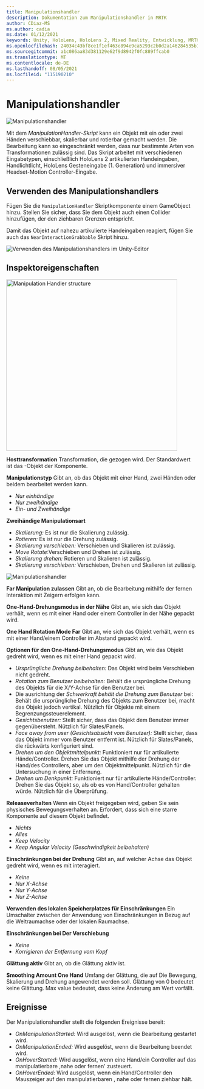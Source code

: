 ```yaml
---
title: Manipulationshandler
description: Dokumentation zum Manipulationshandler in MRTK
author: CDiaz-MS
ms.author: cadia
ms.date: 01/12/2021
keywords: Unity, HoloLens, HoloLens 2, Mixed Reality, Entwicklung, MRTK, Manipulation,
ms.openlocfilehash: 24034c43bf8ce1f1ef463e894e9ca5293c2b0d2a146284535b161f8b4277dfa9
ms.sourcegitcommit: a1c086aa83d381129e62f9d8942f0fc889ffcab0
ms.translationtype: MT
ms.contentlocale: de-DE
ms.lasthandoff: 08/05/2021
ms.locfileid: "115190210"
---
```

# <a name="manipulation-handler"></a>Manipulationshandler

![Manipulationshandler](../images/manipulation-handler/MRTK_Manipulation_Main.png)

Mit dem *ManipulationHandler-Skript* kann ein Objekt mit ein oder zwei Händen verschiebbar, skalierbar und rotierbar gemacht werden. Die Bearbeitung kann so eingeschränkt werden, dass nur bestimmte Arten von Transformationen zulässig sind. Das Skript arbeitet mit verschiedenen Eingabetypen, einschließlich HoloLens 2 artikulierten Handeingaben, Handlichtlicht, HoloLens Gesteneingabe (1. Generation) und immersiver Headset-Motion Controller-Eingabe.

## <a name="how-to-use-the-manipulation-handler"></a>Verwenden des Manipulationshandlers

Fügen Sie die `ManipulationHandler` Skriptkomponente einem GameObject hinzu. Stellen Sie sicher, dass Sie dem Objekt auch einen Collider hinzufügen, der den ziehbaren Grenzen entspricht.

Damit das Objekt auf nahezu artikulierte Handeingaben reagiert, fügen Sie auch das `NearInteractionGrabbable` Skript hinzu.

![Verwenden des Manipulationshandlers im Unity-Editor](../images/manipulation-handler/MRTK_ManipulationHandler_Howto.png)

## <a name="inspector-properties"></a>Inspektoreigenschaften

<img src="../images/manipulation-handler/MRTK_ManipulationHandler_Structure.png" width="450" alt="Manipulation Handler structure">

**Hosttransformation** Transformation, die gezogen wird. Der Standardwert ist das -Objekt der Komponente.

**Manipulationstyp** Gibt an, ob das Objekt mit einer Hand, zwei Händen oder beidem bearbeitet werden kann.

* *Nur einhändige*
* *Nur zweihändige*
* *Ein- und Zweihändige*

**Zweihändige Manipulationsart**

* *Skalierung:* Es ist nur die Skalierung zulässig.
* *Rotieren:* Es ist nur die Drehung zulässig.
* *Skalierung verschieben:* Verschieben und Skalieren ist zulässig.
* *Move Rotate*:Verschieben und Drehen ist zulässig.
* *Skalierung drehen:* Rotieren und Skalieren ist zulässig.
* *Skalierung verschieben:* Verschieben, Drehen und Skalieren ist zulässig.

![Manipulationshandler](../images/manipulation-handler/MRTK_ManipulationHandler_TwoHanded.jpg)

**Far Manipulation zulassen** Gibt an, ob die Bearbeitung mithilfe der fernen Interaktion mit Zeigern erfolgen kann.

**One-Hand-Drehungsmodus in der Nähe** Gibt an, wie sich das Objekt verhält, wenn es mit einer Hand oder einem Controller in der Nähe gepackt wird.

**One Hand Rotation Mode Far** Gibt an, wie sich das Objekt verhält, wenn es mit einer Hand/einem Controller im Abstand gepackt wird.

**Optionen für den One-Hand-Drehungsmodus** Gibt an, wie das Objekt gedreht wird, wenn es mit einer Hand gepackt wird.

* *Ursprüngliche Drehung beibehalten:* Das Objekt wird beim Verschieben nicht gedreht.
* *Rotation zum Benutzer beibehalten:* Behält die ursprüngliche Drehung des Objekts für die X/Y-Achse für den Benutzer bei.
* Die ausrichtung der *Schwerkraft behält die Drehung zum Benutzer* bei: Behält die ursprüngliche Drehung des Objekts zum Benutzer bei, macht das Objekt jedoch vertikal. Nützlich für Objekte mit einem Begrenzungssteuerelement.
* *Gesichtsbenutzer:* Stellt sicher, dass das Objekt dem Benutzer immer gegenübersteht. Nützlich für Slates/Panels.
* *Face away from user (Gesichtsabsicht vom Benutzer):* Stellt sicher, dass das Objekt immer vom Benutzer entfernt ist. Nützlich für Slates/Panels, die rückwärts konfiguriert sind.
* *Drehen um den Objektmittelpunkt:* Funktioniert nur für artikulierte Hände/Controller. Drehen Sie das Objekt mithilfe der Drehung der Hand/des Controllers, aber um den Objektmittelpunkt. Nützlich für die Untersuchung in einer Entfernung.
* *Drehen um Denkpunkt:* Funktioniert nur für artikulierte Hände/Controller. Drehen Sie das Objekt so, als ob es von Hand/Controller gehalten würde. Nützlich für die Überprüfung.

**Releaseverhalten** Wenn ein Objekt freigegeben wird, geben Sie sein physisches Bewegungsverhalten an. Erfordert, dass sich eine starre Komponente auf diesem Objekt befindet.

* *Nichts*
* *Alles*
* *Keep Velocity*
* *Keep Angular Velocity (Geschwindigkeit beibehalten)*

**Einschränkungen bei der Drehung** Gibt an, auf welcher Achse das Objekt gedreht wird, wenn es mit interagiert.

* *Keine*
* *Nur X-Achse*
* *Nur Y-Achse*
* *Nur Z-Achse*

**Verwenden des lokalen Speicherplatzes für Einschränkungen** Ein Umschalter zwischen der Anwendung von Einschränkungen in Bezug auf die Weltraumachse oder der lokalen Raumachse.

**Einschränkungen bei Der Verschiebung**

* *Keine*
* *Korrigieren der Entfernung vom Kopf*

**Glättung aktiv** Gibt an, ob die Glättung aktiv ist.

**Smoothing Amount One Hand** Umfang der Glättung, die auf Die Bewegung, Skalierung und Drehung angewendet werden soll. Glättung von 0 bedeutet keine Glättung. Max value bedeutet, dass keine Änderung am Wert vorfällt.

## <a name="events"></a>Ereignisse

Der Manipulationshandler stellt die folgenden Ereignisse bereit:

* *OnManipulationStarted:* Wird ausgelöst, wenn die Bearbeitung gestartet wird.
* *OnManipulationEnded:* Wird ausgelöst, wenn die Bearbeitung beendet wird.
* *OnHoverStarted:* Wird ausgelöst, wenn eine Hand/ein Controller auf das manipulatierbare ,nahe oder fernen' zusteuert.
* *OnHoverEnded:* Wird ausgelöst, wenn ein Hand/Controller den Mauszeiger auf den manipulatierbaren , nahe oder fernen ziehbar hält.
